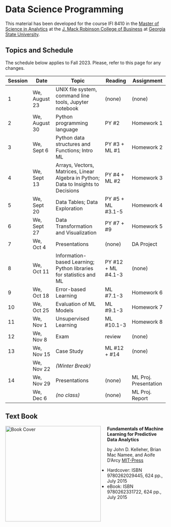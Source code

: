 # Data Science Programming

This material has been developed for the course IFI 8410 in the [Master of Science in Analytics](https://robinson.gsu.edu/program/data-science-and-analytics-ms/)
 at the [J. Mack Robinson College of Business](http://robinson.gsu.edu) at [Georgia State University](http://gsu.edu).

## Topics and Schedule
The schedule below applies to Fall 2023. Please, refer to this page for any changes.

|	Session | Date | Topic | Reading | Assignment |
|-----------|------|-------|---------|------------|
|    1 | We, August 23   | UNIX file system, command line tools, Jupyter notebook | (none) | (none) |
|	2 | We, August 30	| Python programming language | PY #2  | Homework 1 |
|	3 | We, Sept 6 		| Python data structures and Functions; Intro ML | PY #3 + ML #1 | Homework 2 |
|	4 | We, Sept 13		| Arrays, Vectors, Matrices, Linear Algebra in Python; Data to Insights to Decisions | PY #4 + ML #2 | Homework 3 |
|	5 | We, Sept 20 	| Data Tables; Data Exploration | PY #5 + ML #3.1-5  | Homework 4 |
|	6 | We, Sept 27  	| Data Transformation and Visualization  | PY #7 + #9  | Homework 5 |
|	7 | We, Oct 4 		| Presentations | (none) | DA Project |
|	8 | We, Oct 11 		| Information-based Learning; Python libraries for statistics and ML | PY #12 + ML #4.1-3 | (none) |
|	9 | We, Oct 18 		| Error-based Learning | ML #7.1-3 | Homework 6 |
|	10 | We, Oct 25 	| Evaluation of ML Models | ML #9.1-3 | Homework 7 |
|	11 | We, Nov 1 		| Unsupervised Learning | ML #10.1-3 | Homework 8 |
|	12 | We, Nov 8 		| Exam | review | (none) |
|	13 | We, Nov 15 	| Case Study | ML #12 + #14 | (none) |
|	   | We, Nov 22	    | *(Winter Break)* | | |
|	14 | We, Nov 29 	|  Presentations | (none) | ML Proj. Presentation |
|	   | We, Dec 6      |  *(no class)*  | (none) | ML Proj. Report |

## Text Book

<img src="http://machinelearningbook.com/wp-content/uploads/2015/07/FMLPDA_BookCover.jpg" alt="Book Cover" style="width: 300px; float: left; margin-right: 20px;"/>

**Fundamentals of Machine Learning for Predictive Data Analytics**

by John D. Kelleher, Brian Mac Namee, and Aoife D’Arcy
[MIT-Press](https://mitpress.mit.edu/books/fundamentals-machine-learning-predictive-data-analytics)

- Hardcover: ISBN 9780262029445, 624 pp., July 2015
- eBook:  ISBN 9780262331722, 624 pp., July 2015

